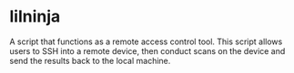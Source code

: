 # lilninja
A script that functions as a remote access control tool. This script allows users to SSH into a remote device, then conduct scans on the device and send the results back to the local machine.
